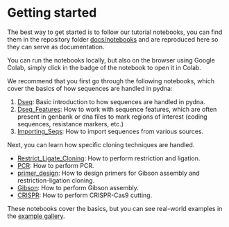 # Getting started


The best way to get started is to follow our tutorial notebooks, you can find them in the
repository folder [docs/notebooks](https://github.com/BjornFJohansson/pydna/tree/main/docs/notebooks) and
are reproduced here so they can serve as documentation.

You can run the notebooks locally, but also on the browser using Google Colab, simply click in the badge of
the notebook to open it in Colab.

We recommend that you first go through the following notebooks, which cover the basics of how sequences are handled in pydna:

1. [Dseq](./markdown_notebooks/Dseq.md): Basic introduction to how sequences are handled in pydna.
2. [Dseq_Features](./markdown_notebooks/Dseq_Features.md): How to work with sequence features, which are often present in genbank or dna files to mark regions of interest (coding sequences, resistance markers, etc.)
3. [Importing_Seqs](./markdown_notebooks/Importing_Seqs.md): How to import sequences from various sources.

Next, you can learn how specific cloning techniques are handled.

* [Restrict_Ligate_Cloning](./markdown_notebooks/Restrict_Ligate_Cloning.md): How to perform restriction and ligation.
* [PCR](./markdown_notebooks/PCR.md): How to perform PCR.
* [primer_design](./markdown_notebooks/primer_design.md): How to design primers for Gibson assembly and restriction-ligation cloning.
* [Gibson](./markdown_notebooks/Gibson.md): How to perform Gibson assembly.
* [CRISPR](./markdown_notebooks/CRISPR.md): How to perform CRISPR-Cas9 cutting.

These notebooks cover the basics, but you can see real-world examples in the [example gallery](./example_gallery.md).
